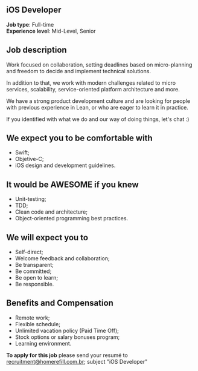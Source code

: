 ## iOS Developer

**Job type**: Full-time  
**Experience level**: Mid-Level, Senior

## Job description
Work focused on collaboration, setting deadlines based on micro-planning and freedom to decide and implement technical solutions.

In addition to that, we work with modern challenges related to micro services, scalability, service-oriented platform architecture and more.

We have a strong product development culture and are looking for people with previous experience in Lean, or who are eager to learn it in practice.

If you identified with what we do and our way of doing things, let's chat :)

## We expect you to be comfortable with
- Swift;
- Objetive-C;
- iOS design and development guidelines.

## It would be AWESOME if you knew
- Unit-testing;
- TDD;
- Clean code and architecture;
- Object-oriented programming best practices.

## We will expect you to
- Self-direct;
- Welcome feedback and collaboration;
- Be transparent;
- Be committed;
- Be open to learn;
- Be responsible.

## Benefits and Compensation
- Remote work;
- Flexible schedule;
- Unlimited vacation policy (Paid Time Off);
- Stock options or salary bonuses program;
- Learning environment.

**To apply for this job** please send your resumé to recruitment@homerefill.com.br; subject "iOS Developer"
